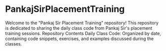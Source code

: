 # PankajSirPlacementTraining
 Welcome to the "Pankaj Sir Placement Training" repository! This repository is dedicated to sharing the daily class code from Pankaj Sir's placement training sessions.  Repository Contents Daily Class Code: Organized by date, containing code snippets, exercises, and examples discussed during the classes. 
